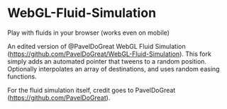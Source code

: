 # WebGL-Fluid-Simulation
Play with fluids in your browser (works even on mobile)

An edited version of @PavelDoGreat WebGL Fluid Simulation (https://github.com/PavelDoGreat/WebGL-Fluid-Simulation). 
This fork simply adds an automated pointer that tweens to a random position. 
Optionally interpolates an array of destinations, and uses random easing functions.

For the fluid simulation itself, credit goes to PavelDoGreat (https://github.com/PavelDoGreat).
